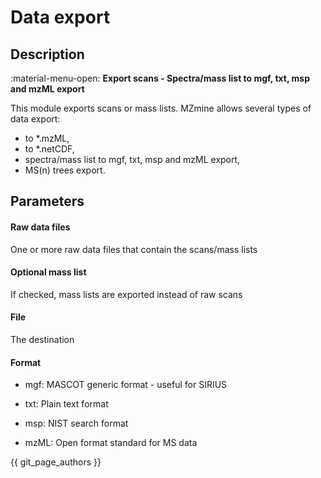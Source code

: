 # **Data export**

## **Description**

:material-menu-open: **Export scans - Spectra/mass list to mgf, txt, msp and mzML export**

This module exports scans or mass lists. MZmine allows several types of data export:

- to *.mzML,
- to *.netCDF,
- spectra/mass list to mgf, txt, msp and mzML export,
- MS(n) trees export.

## **Parameters**

#### **Raw data files**

One or more raw data files that contain the scans/mass lists

#### **Optional mass list**

If checked, mass lists are exported instead of raw scans

#### **File**

The destination

#### **Format**

- mgf: MASCOT generic format - useful for SIRIUS

- txt: Plain text format

- msp: NIST search format

- mzML: Open format standard for MS data

{{ git_page_authors }}
